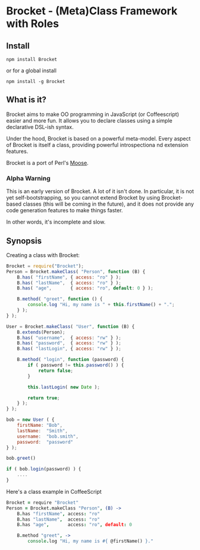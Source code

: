 # Brocket - (Meta)Class Framework with Roles

## Install

```
npm install Brocket
```

or for a global install

```
npm install -g Brocket
```

## What is it?

Brocket aims to make OO programming in JavaScript (or Coffeescript) easier and
more fun. It allows you to declare classes using a simple declarative DSL-ish
syntax.

Under the hood, Brocket is based on a powerful meta-model. Every aspect of
Brocket is itself a class, providing powerful introspectiona nd extension
features.

Brocket is a port of Perl's [Moose](http://moose.perl.org).

### Alpha Warning

This is an early version of Brocket. A lot of it isn't done. In particular, it
is not yet self-bootstrapping, so you cannot extend Brocket by using
Brocket-based classes (this will be coming in the future), and it does not
provide any code generation features to make things faster.

In other words, it's incomplete and slow.

## Synopsis

Creating a class with Brocket:

```javascript
Brocket = require("Brocket");
Person = Brocket.makeClass( "Person", function (B) {
    B.has( "firstName", { access: "ro" } );
    B.has( "lastName",  { access: "ro" } );
    B.has( "age",       { access: "ro", default: 0 } );

    B.method( "greet", function () {
        console.log "Hi, my name is " + this.firstName() + ".";
    } );
} );

User = Brocket.makeClass( "User", function (B) {
    B.extends(Person);
    B.has( "username",  { access: "rw" } );
    B.has( "password",  { access: "rw" } );
    B.has( "lastLogin", { access: "rw" } );

    B.method( "login", function (password) {
        if ( password != this.password() ) {
            return false;
        }

        this.lastLogin( new Date );

        return true;
    } );
} );

bob = new User ( {
    firstName: "Bob",
    lastName:  "Smith",
    username:  "bob.smith",
    password:  "password"
} );

bob.greet()

if ( bob.login(password) ) {
    ....
}
```

Here's a class example in CoffeeScript

```coffeescript
Brocket = require "Brocket"
Person = Brocket.makeClass "Person", (B) ->
    B.has "firstName", access: "ro"
    B.has "lastName",  access: "ro"
    B.has "age",       access: "ro", default: 0

    B.method "greet", ->
        console.log "Hi, my name is #{ @firstName() }."
```
